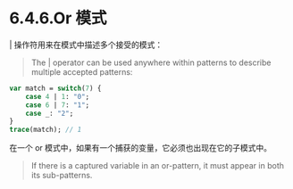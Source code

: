 # 6.4.6.Or 模式

| 操作符用来在模式中描述多个接受的模式：

> The | operator can be used anywhere within patterns to describe multiple accepted patterns:

```haxe
var match = switch(7) { 
    case 4 | 1: "0";
    case 6 | 7: "1";
    case _: "2"; 
} 
trace(match); // 1 
```

在一个 or 模式中，如果有一个捕获的变量，它必须也出现在它的子模式中。

> If there is a captured variable in an or-pattern, it must appear in both its sub-patterns.